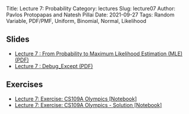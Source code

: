 Title: Lecture 7: Probability
Category: lectures
Slug: lecture07
Author: Pavlos Protopapas and Natesh Pillai
Date: 2021-09-27
Tags: Random Variable, PDF/PMF, Uniform, Binomial, Normal, Likelihood

## Slides
- [Lecture 7 : From Probability to Maximum Likelihood Estimation (MLE) (PDF)]({attach}presentation/Probability.pdf)
- [Lecture 7 : Debug_Except (PDF)]({attach}presentation/Debug_Except.pdf)

## Exercises
- [Lecture 7: Exercise: CS109A Olympics [Notebook]]({filename}notebook/100mDash.ipynb)
- [Lecture 7: Exercise: CS109A Olympics - Solution [Notebook]]({filename}notebook/simulation_solution.ipynb)

